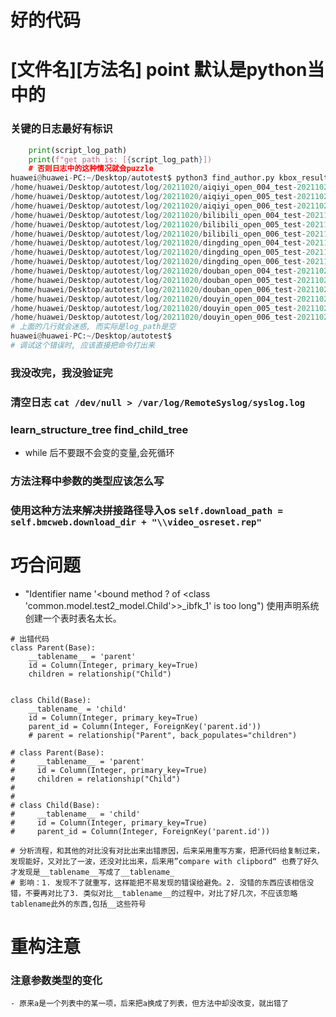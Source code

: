 # 好的代码
# [文件名][方法名] point 默认是python当中的

### 关键的日志最好有标识
```python
    print(script_log_path) 
    print(f"get path is: [{script_log_path}])
    # 否则日志中的这种情况就会puzzle
huawei@huawei-PC:~/Desktop/autotest$ python3 find_author.py kbox_result_202110201517.txt 
/home/huawei/Desktop/autotest/log/20211020/aiqiyi_open_004_test-20211020152149
/home/huawei/Desktop/autotest/log/20211020/aiqiyi_open_005_test-20211020152423
/home/huawei/Desktop/autotest/log/20211020/aiqiyi_open_006_test-20211020152602
/home/huawei/Desktop/autotest/log/20211020/bilibili_open_004_test-20211020155833
/home/huawei/Desktop/autotest/log/20211020/bilibili_open_005_test-20211020160110
/home/huawei/Desktop/autotest/log/20211020/bilibili_open_006_test-20211020160409
/home/huawei/Desktop/autotest/log/20211020/dingding_open_004_test-20211020164144
/home/huawei/Desktop/autotest/log/20211020/dingding_open_005_test-20211020164422
/home/huawei/Desktop/autotest/log/20211020/dingding_open_006_test-20211020164643
/home/huawei/Desktop/autotest/log/20211020/douban_open_004_test-20211020170055
/home/huawei/Desktop/autotest/log/20211020/douban_open_005_test-20211020170226
/home/huawei/Desktop/autotest/log/20211020/douban_open_006_test-20211020170405
/home/huawei/Desktop/autotest/log/20211020/douyin_open_004_test-20211020171500
/home/huawei/Desktop/autotest/log/20211020/douyin_open_005_test-20211020171933
/home/huawei/Desktop/autotest/log/20211020/douyin_open_006_test-20211020172401
# 上面的几行就会迷惑, 而实际是log_path是空
huawei@huawei-PC:~/Desktop/autotest$ 
# 调试这个错误时, 应该直接把命令打出来
```
### 我没改完，我没验证完
### 清空日志 `cat /dev/null > /var/log/RemoteSyslog/syslog.log`
### learn_structure_tree find_child_tree
   -  while 后不要跟不会变的变量,会死循环
### 方法注释中参数的类型应该怎么写

### 使用这种方法来解决拼接路径导入os `self.download_path = self.bmcweb.download_dir + "\\video_osreset.rep"`
# 巧合问题
- "Identifier name '<bound method ? of <class 'common.model.test2_model.Child'>>_ibfk_1' is too long") 使用声明系统创建一个表时表名太长。 
```
# 出错代码
class Parent(Base):
    __tablename__ = 'parent'
    id = Column(Integer, primary_key=True)
    children = relationship("Child")


class Child(Base):
    __tablename_ = 'child'
    id = Column(Integer, primary_key=True)
    parent_id = Column(Integer, ForeignKey('parent.id'))
    # parent = relationship("Parent", back_populates="children")

# class Parent(Base):
#     __tablename__ = 'parent'
#     id = Column(Integer, primary_key=True)
#     children = relationship("Child")
#
#
# class Child(Base):
#     __tablename__ = 'child'
#     id = Column(Integer, primary_key=True)
#     parent_id = Column(Integer, ForeignKey('parent.id'))

# 分析流程，和其他的对比没有对比出来出错原因，后来采用重写方案，把源代码给复制过来，发现能好，又对比了一波，还没对比出来，后来用”compare with clipbord“ 也费了好久才发现是__tablename__写成了__tablename_
# 影响：1. 发现不了就重写，这样能把不易发现的错误给避免。2. 没错的东西应该相信没错，不要再对比了3. 类似对比__tablename__的过程中，对比了好几次，不应该忽略tablename此外的东西,包括__这些符号
```
# 重构注意
### 注意参数类型的变化
    - 原来a是一个列表中的某一项，后来把a换成了列表，但方法中却没改变，就出错了
